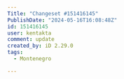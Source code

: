 ```yaml
---
Title: "Changeset #151416145"
PublishDate: "2024-05-16T16:08:48Z"
id: 151416145
user: kentakta
comment: update
created_by: iD 2.29.0
tags:
  - Montenegro

---
```

